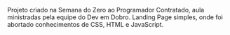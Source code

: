 Projeto criado na Semana do Zero ao Programador Contratado, aula ministradas pela equipe do Dev em Dobro.
Landing Page simples, onde foi abortado conhecimentos de CSS, HTML e JavaScript. 
